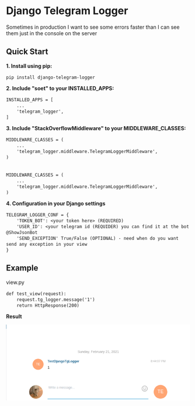 Django Telegram Logger
=======================================
Sometimes in production I want to see some errors faster than I can see them just in the console on the server


Quick Start
-----------

**1. Install using pip:**

    pip install django-telegram-logger

**2. Include "soet" to your INSTALLED_APPS:**

    INSTALLED_APPS = [
        ...
        'telegram_logger',
    ]

**3. Include "StackOverflowMiddleware" to your MIDDLEWARE_CLASSES:**


    MIDDLEWARE_CLASSES = (
        ...
        'telegram_logger.middleware.TelegramLoggerMiddleware',
    )


    MIDDLEWARE_CLASSES = (
        ...
        'telegram_logger.middleware.TelegramLoggerMiddleware',
    )

**4. Configuration in your Django settings**
    
    
    TELEGRAM_LOGGER_CONF = {
        'TOKEN_BOT': <your token here> (REQUIRED) 
        'USER_ID': <your telegram id (REQUIDER) you can find it at the bot @ShowJsonBot
        'SEND_EXCEPTION' True/False (OPTIONAL) - need when do you want send any exception in your view 
    }

Example
-----------
view.py

    
    def test_view(request):
        request.tg_logger.message('1')
        return HttpResponse(200)
    
**Result**

![Альтернативный текст](img.png)
